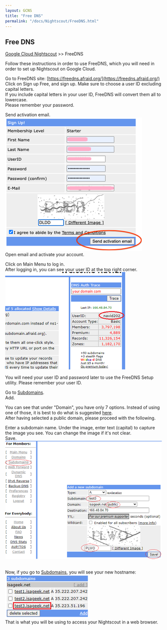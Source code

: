 ```yaml
---
layout: GCNS
title: "Free DNS"
permalink: "/docs/Nightscout/FreeDNS.html"
---
```


## Free DNS
[Google Cloud Nightscout](./GoogleCloud.md) >> FreeDNS  

Follow these instructions in order to use FreeDNS, which you will need in order to set up Nightscout on Google Cloud.  
  
Go to FreeDNS site: [https://freedns.afraid.org/](https://freedns.afraid.org/)  
Click on Sign up Free, and sign up.  Make sure to choose a user ID excluding capital letters.  
If you include capital letters in your user ID, FreeDNS will convert them all to lowercase.  
Please remember your password.  
  
Send activation email.  
![](./images/FreeDNS1.png)  
Open email and activate your account.  
  
Click on Main Menu to log in.  
After logging in, you can see your user ID at the top right corner.  
![](./images/FD_userID.png)  
  
You will need your user ID and password later to use the FreeDNS Setup utility.  Please remember your user ID.  
  
Go to [Subdomains](https://freedns.afraid.org/subdomain/).  
Add.  
  
You can see that under "Domain", you have only 7 options.  Instead of using one of those, it is best to do what is suggested [here](./FD_Domains.md).  
After having selected a public domain, please proceed with the following.  
  
Enter a subdomain name.  Under the image, enter text (capital) to capture the image you see.  You can change the image if it's not clear.  
Save.  
![](./images/FreeDNS2.png)  
<br/>  
  
Now, if you go to [Subdomains](https://freedns.afraid.org/subdomain/), you will see your new hostname:  
![](./images/FD_hostname.png)  
That is what you will be using to access your Nightscout in a web browser.  
<br/>  
<br/>  
 
